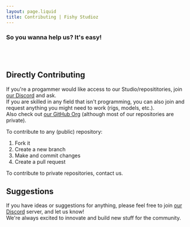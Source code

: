 ```yaml
---
layout: page.liquid
title: Contributing | Fishy Studioz
---
```


### So you wanna help us? It's easy!

<br><br>
## Directly Contributing
If you're a progammer would like access to our Studio/reposititories, join [our Discord](https://discord.gg/PgbKw8tjkf) and ask.<br>
If you are skilled in any field that isn't programming, you can also join and request anything you might need to work (rigs, models, etc.).<br>
Also check out [our GitHub Org](https://github.com/fishy-studioz) (although most of our repositories are private).

To contribute to any (public) repository:
1. Fork it
2. Create a new branch
3. Make and commit changes
4. Create a pull request

To contribute to private repositories, contact us.

## Suggestions
If you have ideas or suggestions for anything, please feel free to join [our Discord](https://discord.gg/PgbKw8tjkf) server, and let us know!<br>
We're always excited to innovate and build new stuff for the community.
